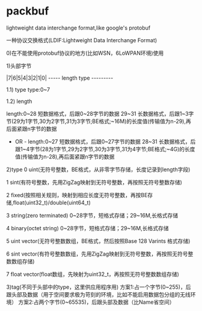 # packbuf

lightweight data interchange format,like google's protobuf

一种协议交换格式(LDIF:Lightweight Data Interchange Format)

0)在不能使用protobuf协议的地方(比如WSN，6LoWPAN环境)使用

1)头部字节

  |7|6|5|4|3|2|1|0|
   -----   length
   type  ---------

1.1) type
  type:0~7

1.2) length

length:0~28  短数据格式，后跟0~28字节的数据
       29~31 长数据格式，后跟1~3字节(29为1字节,30为2字节,31为3字节;BE格式;~16M)的长度值(传输值为n-29),再后面紧跟n字节的数据
- OR -
length:0~27  短数据格式，后跟0~27字节的数据
       28~31 长数据格式，后跟1~4字节(28为1字节,29为2字节,30为3字节,31为4字节;BE格式;~4G)的长度值(传输值为n-28),再后面紧跟n字节的数据

2)type
  0  uint(无符号整数，BE格式，从非零字节存储，长度记录到length字段)
  
  1  sint(有符号整数，先用ZigZag映射到无符号整数，再按照无符号整数存储)
  
  2  fixed(按照相关规则，映射到相应长度无符号整数，再按BE存储,float(uint32_t)/double(uint64_t)
  
  3  string(zero terminated) 0~28字节，短格式存储；29~16M,长格式存储
  
  4  binary(octet string)    0~28字节，短格式存储；29~16M,长格式存储
  
  5  uint vector(无符号整数数组，BE格式，然后按照Base 128 Varints 格式存储)
  
  6  sint vector(有符号整数数组，先用ZigZag映射到无符号整数，再按照无符号整数数组存储)
  
  7  float vector(float数组，先映射为uint32_t，再按照无符号整数数组存储)

3)tag(不同于头部中的type，这里供应用程序用)
  方案1:占一个字节(0~255)，后跟头部及数据（用于空间要求极为苛刻的环境，比如不能启用数据包分组的无线环境）
  方案2:占两个字节(0~65535)，后跟头部及数据（比Name省空间）
